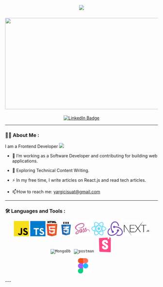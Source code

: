 <h1 align="center">
  <a href="https://git.io/typing-svg">
    <img src="https://readme-typing-svg.herokuapp.com?font=Glory&size=25&width=500&lines=Hello%2C+I'm+Suat.+Welcome+to+my+GitHub+profile+...">
  </a>
</h1>
<div align="center">
  <img src="https://media.giphy.com/media/dWesBcTLavkZuG35MI/giphy.gif" width="600" height="300"/>
</div>
<br/>
<div id="badges" align="center">
  <a href="https://www.linkedin.com/in/suat-yargıcı-08b955223/">
    <img src="https://img.shields.io/badge/LinkedIn-blue?style=for-the-badge&logo=linkedin&logoColor=white" alt="LinkedIn Badge"/>
  </a>
</div>

---

### 👩‍💻 About Me :
I am a Frontend Developer <img src="https://media.giphy.com/media/WUlplcMpOCEmTGBtBW/giphy.gif" width="30">
- 🔭 I’m working as a Software Developer and contributing for building web applications.

- 🌱 Exploring Technical Content Writing.

- ⚡ In my free time, I write articles on React.js and read tech articles.

- 📫How to reach me: yargicisuat@gmail.com

---

### 🛠️ Languages and Tools :
<p align="center">
  <code><img title="JavaScript" height="50" src="https://github.com/ebubekirrzgr/ebubekirrzgr/blob/master/images/javascript.svg"></code>
  <code><img title="TypeScript" height="50" src="https://github.com/ebubekirrzgr/ebubekirrzgr/blob/master/images/typescript.svg"></code>
  <code><img title="HTML5" height="50" src="https://github.com/ebubekirrzgr/ebubekirrzgr/blob/master/images/html5.svg"></code>
  <code><img title="CSS" height="50" src="https://github.com/ebubekirrzgr/ebubekirrzgr/blob/master/images/css.svg"></code>
  <code><img title="SASS" height="50" src="https://github.com/ebubekirrzgr/ebubekirrzgr/blob/master/images/sass.svg"></code>
  <code><img title="React" height="50" src="https://github.com/ebubekirrzgr/ebubekirrzgr/blob/master/images/react-original.svg"></code>    
  <code><img title="Redux" height="50" src="https://github.com/ebubekirrzgr/ebubekirrzgr/blob/master/images/redux.svg"></code>
  <code><img title="NextJS" height="50" src="https://github.com/ebubekirrzgr/ebubekirrzgr/blob/master/images/next-js.svg"></code>
  <code><img title="MongoDb" height="50" src="https://github.com/Thomas-Boi/devicon/blob/master/icons/mongodb/mongodb-original.svg"></code>
    <code> <img src="https://www.vectorlogo.zone/logos/getpostman/getpostman-icon.svg" alt="postman" width="40" height="40" /></code>
    <code> <img src="https://github.com/devicons/devicon/blob/master/icons/storybook/storybook-original.svg" alt="StoryBook" width="50" height="50" /></code>
  


</p>
<p align="center">
<code> <img src="https://github.com/devicons/devicon/blob/master/icons/figma/figma-original.svg" alt="Figma" width="50" height="50" /></code>

</p>
---

